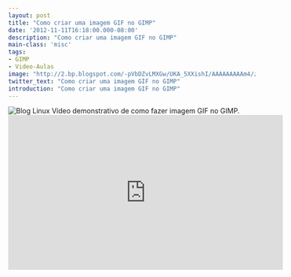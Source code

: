 ```yaml
---
layout: post
title: "Como criar uma imagem GIF no GIMP"
date: '2012-11-11T16:18:00.000-08:00'
description: "Como criar uma imagem GIF no GIMP"
main-class: 'misc'
tags:
- GIMP
- Video-Aulas
image: "http://2.bp.blogspot.com/-pVbDZvLMXGw/UKA_5XXishI/AAAAAAAAAm4/z90geCkiooE/s72-c/animacao.gif"
twitter_text: "Como criar uma imagem GIF no GIMP"
introduction: "Como criar uma imagem GIF no GIMP"
---
```

![Blog Linux](http://2.bp.blogspot.com/-pVbDZvLMXGw/UKA_5XXishI/AAAAAAAAAm4/z90geCkiooE/s1600/animacao.gif "Blog Linux")
Vídeo demonstrativo de como fazer imagem GIF no GIMP.<iframe width="560" height="315" src="http://www.youtube.com/embed/_RNYC4yda_8" frameborder="0" allowfullscreen><iframe> Audio do Linux MultiMedia Studio.
